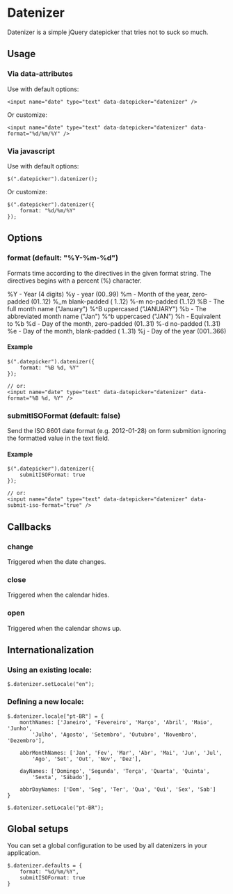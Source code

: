 Datenizer
=========

Datenizer is a simple jQuery datepicker that tries not to suck so much.


Usage
-----

### Via data-attributes

Use with default options:

    <input name="date" type="text" data-datepicker="datenizer" />

Or customize:

    <input name="date" type="text" data-datepicker="datenizer" data-format="%d/%m/%Y" />

### Via javascript

Use with default options:

    $(".datepicker").datenizer();

Or customize:

    $(".datepicker").datenizer({
        format: "%d/%m/%Y"
    });


Options
-------

### format (default: "%Y-%m-%d")
Formats time according to the directives in the given format string. The directives begins with a percent (%) character.

%Y - Year (4 digits)
%y - year (00..99)
%m - Month of the year, zero-padded (01..12)
%_m  blank-padded ( 1..12)
%-m  no-padded (1..12)
%B - The full month name ("January")
%^B  uppercased ("JANUARY")
%b - The abbreviated month name ("Jan")
%^b  uppercased ("JAN")
%h - Equivalent to %b
%d - Day of the month, zero-padded (01..31)
%-d  no-padded (1..31)
%e - Day of the month, blank-padded ( 1..31)
%j - Day of the year (001..366)

#### Example
    $(".datepicker").datenizer({
        format: "%B %d, %Y"
    });
    
    // or:
    <input name="date" type="text" data-datepicker="datenizer" data-format="%B %d, %Y" />


### submitISOFormat (default: false)
Send the ISO 8601 date format (e.g. 2012-01-28) on form submition ignoring the formatted value in the text field.

#### Example
    $(".datepicker").datenizer({
        submitISOFormat: true
    });
    
    // or:
    <input name="date" type="text" data-datepicker="datenizer" data-submit-iso-format="true" />


Callbacks
---------

### change
Triggered when the date changes.

### close
Triggered when the calendar hides.

### open
Triggered when the calendar shows up.


Internationalization
--------------------

### Using an existing locale:
    $.datenizer.setLocale("en");

### Defining a new locale: 
    $.datenizer.locale["pt-BR"] = {
        monthNames: ['Janeiro', 'Fevereiro', 'Março', 'Abril', 'Maio', 'Junho',
            'Julho', 'Agosto', 'Setembro', 'Outubro', 'Novembro', 'Dezembro'],

        abbrMonthNames: ['Jan', 'Fev', 'Mar', 'Abr', 'Mai', 'Jun', 'Jul',
            'Ago', 'Set', 'Out', 'Nov', 'Dez'],

        dayNames: ['Domingo', 'Segunda', 'Terça', 'Quarta', 'Quinta',
            'Sexta', 'Sábado'],

        abbrDayNames: ['Dom', 'Seg', 'Ter', 'Qua', 'Qui', 'Sex', 'Sab']
    }

    $.datenizer.setLocale("pt-BR");


Global setups
-------------
You can set a global configuration to be used by all datenizers in your application.

    $.datenizer.defaults = {
        format: "%d/%m/%Y",
        submitISOFormat: true
    }
